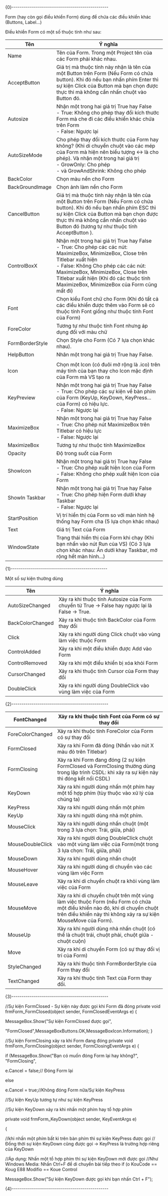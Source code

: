 

{0}------------------------------------------------

Form (hay còn gọi điều khiển Form) dùng để chứa các điều khiển khác
(Buttons, Label...)

Điều khiển Form có một số thuộc tính như sau:

| Tên             | Ý nghĩa                                                                                                                                                                                                                                                                                                  |
|-----------------|----------------------------------------------------------------------------------------------------------------------------------------------------------------------------------------------------------------------------------------------------------------------------------------------------------|
| Name            | Tên của Form. Trong một Project tên của các Form phải khác nhau.                                                                                                                                                                                                                                         |
| AcceptButton    | Giá trị mà thuộc tính này nhận là tên của một Button trên Form (Nếu Form có chứa button). Khi đó nếu bạn nhấn phím Enter thì sự kiện Click của Button mà bạn chọn được thực thi mà không cần nhấn chuột vào Button đó.                                                                                   |
| Autosize        | Nhận một trong hai giá trị True hay False<br>- True: Không cho phép thay đổi kích thước Form mà che đi các điều khiển khác chứa trên Form<br>- False: Ngược lại                                                                                                                                          |
| AutoSizeMode    | Cho phép thay đổi kích thước của Form hay không? (Khi di chuyển chuột vào các mép của Form mà hiện nên biểu tượng ↔ là cho phép). Và nhận một trong hai giá trị<br>- GrowOnly: Cho phép<br>- và GrowAndShrink: Không cho phép                                                                            |
| BackColor       | Chọn màu nền cho Form                                                                                                                                                                                                                                                                                    |
| BackGroundImage | Chọn ảnh làm nền cho Form                                                                                                                                                                                                                                                                                |
| CancelButton    | Giá trị mà thuộc tính này nhận là tên của một Button trên Form (Nếu Form có chứa button). Khi đó nếu bạn nhấn phím ESC thì sự kiện Click của Button mà bạn chọn được thực thi mà không cần nhấn chuột vào Button đó (tương tự như thuộc tính AcceptButton ).                                             |
| ControlBoxX     | Nhận một trong hai giá trị True hay False<br>- True: Cho phép các các nút: MaximizeBox, MinimizeBox, Close trên Titlebar xuất hiện<br>- False: Không Cho phép các các nút: MaximizeBox, MinimizeBox, Close trên Titlebar xuất hiện (Khi đó các thuộc tính MaximizeBox, MinimizeBox của Form cũng mất đi) |
| Font            | Chọn kiểu Font chữ cho Form (Khi đó tất cả các điều khiển được thêm vào Form sẽ có thuộc tính Font giống như thuộc tính Font của Form)                                                                                                                                                                   |
| ForeColor       | Tương tự như thuộc tính Font nhưng áp dụng đối với màu chữ                                                                                                                                                                                                                                               |
| FormBorderStyle | Chọn Style cho Form (Có 7 lựa chọn khác nhau).                                                                                                                                                                                                                                                           |
| HelpButton      | Nhân một trong hai giá trị True hay False.                                                                                                                                                                                                                                                               |
|                 |                                                                                                                                                                                                                                                                                                          |
| Icon            | Chọn một Icon (có đuôi mở rộng là .ico) trên máy tính của bạn thay cho Icon mặc định của Form mà VS tạo ra                                                                                                                                                                                               |
| KeyPreview      | Nhận một trong hai giá trị True hay False<br>- True: Cho phép các sự kiện về bàn phím của Form (KeyUp, KeyDown, KeyPress... của Form) có hiệu lực.<br>- False: Ngược lại                                                                                                                                 |
| MaximizeBox     | Nhận một trong hai giá trị True hay False<br>- True: Cho phép nút MaximizeBox trên Titlebar có hiệu lực<br>- False: Ngược lại                                                                                                                                                                            |
| MaximizeBox     | Tương tự như thuộc tính MaximizeBox                                                                                                                                                                                                                                                                      |
| Opacity         | Độ trong suốt của Form                                                                                                                                                                                                                                                                                   |
| ShowIcon        | Nhận một trong hai giá trị True hay False<br>- True: Cho phép xuất hiện Icon của Form<br>- False: Không cho phép xuất hiện Icon của Form                                                                                                                                                                 |
| ShowIn Taskbar  | Nhận một trong hai giá trị True hay False<br>- True: Cho phép hiện Form dưới khay Taskbar<br>- False: Ngược lại                                                                                                                                                                                          |
| StartPosition   | Vị trí hiển thị của Form so với màn hình hệ thống hay Form cha (5 lựa chọn khác nhau)                                                                                                                                                                                                                    |
| Text            | Giá trị Text của Form                                                                                                                                                                                                                                                                                    |
| WindowState     | Trạng thái hiển thị của Form khi chạy (Khi bạn nhấn vào nút Run của VS) (Có 3 lựa chọn khác nhau: Ẩn dưới khay Taskbar, mở rộng hết màn hình...)                                                                                                                                                         |

{1}------------------------------------------------

Một số sự kiện thường dùng

| Tên              | Ý nghĩa                                                                                       |
|------------------|-----------------------------------------------------------------------------------------------|
| AutoSizeChanged  | Xảy ra khi thuộc tính Autosize của Form chuyển từ True → False hay ngược lại là False → True. |
| BackColorChanged | Xảy ra khi thuộc tính BackColor của Form thay đổi                                             |
| Click            | Xảy ra khi người dùng Click chuột vào vùng làm việc thuộc Form                                |
| ControlAdded     | Xảy ra khi một điều khiển được Add vào Form                                                   |
| ControlRemoved   | Xảy ra khi một điều khiển bị xóa khỏi Form                                                    |
| CursorChanged    | Xảy ra khi thuộc tính Cursor của Form thay đổi                                                |
| DoubleClick      | Xảy ra khi người dùng DoubleClick vào vùng làm việc của Form                                  |

{2}------------------------------------------------

| FontChanged      | Xảy ra khi thuộc tính Font của Form có sự thay đổi                                                                                                                                          |
|------------------|---------------------------------------------------------------------------------------------------------------------------------------------------------------------------------------------|
| ForeColorChanged | Xảy ra khi thuộc tính ForeColor của Form có sự thay đổi                                                                                                                                     |
| FormClosed       | Xảy ra khi Form đã đóng (Nhấn vào nút X màu đỏ trên Titlebar)                                                                                                                               |
| FormClosing      | Xảy ra khi Form đang đóng (2 sự kiện FormClosed và FormClosing thường dùng trong lập trình CSDL: khi xảy ra sự kiện này thì đóng kết nối CSDL)                                              |
| KeyDown          | Xảy ra khi người dùng nhấn một phím hay một tố hợp phím (tùy thuộc vào xử lý của chúng ta)                                                                                                  |
| KeyPress         | Xảy ra khi người dùng nhấn một phím                                                                                                                                                         |
| KeyUp            | Xảy ra khi người dùng nhả một phím.                                                                                                                                                         |
| MouseClick       | Xảy ra khi người dùng nhấn chuột (một trong 3 lựa chọn: Trái, giữa, phải)                                                                                                                   |
| MouseDoubleClick | Xảy ra khi người dùng DoubleClick chuột vào một vùng làm việc của Form(một trong 3 lựa chọn: Trái, giữa, phải)                                                                              |
| MouseDown        | Xảy ra khi người dùng nhấn chuột                                                                                                                                                            |
| MouseHover       | Xảy ra khi người dùng di chuyển vào các vùng làm việc Form                                                                                                                                  |
| MouseLeave       | Xảy ra khi di chuyển chuột ra khỏi vùng làm việc của Form                                                                                                                                   |
| MouseMove        | Xảy ra khi di chuyển chuột trên một vùng làm việc thuộc Form (nếu Form có chứa một điều khiển nào đó, khi di chuyển chuột trên điều khiển này thì không xảy ra sự kiện MouseMove của Form). |
| MouseUp          | Xảy ra khi người dùng nhả nhấn chuột (có thể là chuột trái, chuột phải, chuột giữa - chuột cuộn)                                                                                            |
| Move             | Xảy ra khi di chuyển Form (có sự thay đổi vị trí của Form)                                                                                                                                  |
| StyleChanged     | Xảy ra khi thuộc tính FormBorderStyle của Form thay đổi                                                                                                                                     |
| TextChanged      | Xảy ra khi thuộc tính Text của Form thay đổi.                                                                                                                                               |

{3}------------------------------------------------

//Sự kiện FormClosed - Sự kiện này được gọi khi Form đã đóng
private void frmForm\_FormClosed(object sender, FormClosedEventArgs e)
{

MessageBox.Show("Sự kiện FormClosed được gọi",

"FormClosed",MessageBoxButtons.OK,MessageBoxIcon.Information);
}

//Sự kiện FormClosing xảy ra khi Form đang đóng
private void frmForm\_FormClosing(object sender, FormClosingEventArgs e)
{

if (MessageBox.Show("Bạn có muốn đóng Form lại hay không?",
"FormClosing",

e.Cancel = false;// Đóng Form lại

else

e.Cancel = true;//Không đóng Form nữa/Sự kiện KeyPress

//Sự kiện KeyUp tương tự như sự kiện KeyPress

//Sự kiện KeyDown xảy ra khi nhấn một phím hay tổ hợp phím

private void frmForm\_KeyDown(object sender, KeyEventArgs e)

{

//khi nhấn một phím bất kì trên bàn phím thì sự kiện KeyPress được gọi
//Đồng thời sự kiện KeyDown cũng được gọi → KeyPress là trường hợp
riêng của KeyDown

//Áp dụng: Nhấn một tổ hợp phím thì sự kiện KeyDown mới được gọi
//Như Windows Media: Nhấn Ctrl+F để di chuyển bài tiếp theo
if (o KouCode == Koug E88 Modifio == Koue Control

MessageBox.Show("Sự kiện KeyDown được gọi khi bạn nhấn Ctrl + F");

{4}------------------------------------------------


